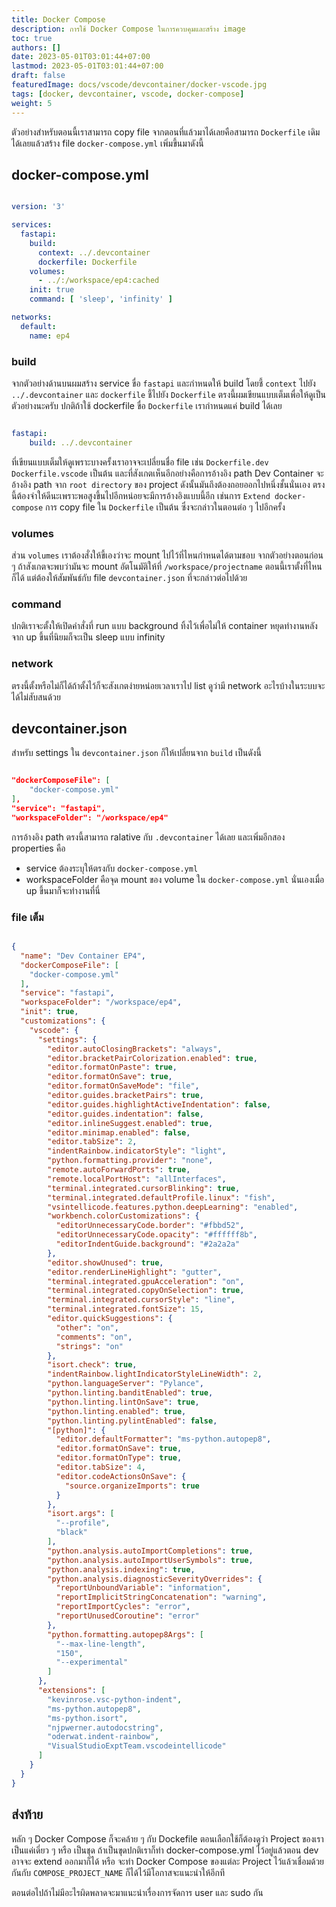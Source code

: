 ```yaml
---
title: Docker Compose
description: การใช้ Docker Compose ในการควบคุมและสร้าง image
toc: true
authors: []
date: 2023-05-01T03:01:44+07:00
lastmod: 2023-05-01T03:01:44+07:00
draft: false
featuredImage: docs/vscode/devcontainer/docker-vscode.jpg
tags: [docker, devcontainer, vscode, docker-compose]
weight: 5
---
```


ตัวอย่างสำหรับตอนนี้เราสามารถ copy file จากตอนที่แล้วมาได้เลยคือสามารถ `Dockerfile` เดิมได้เลยแล้วสร้าง file `docker-compose.yml` เพิ่มขึ้นมาดังนี้

## docker-compose.yml

```yml

version: '3'

services:
  fastapi:
    build:
      context: ../.devcontainer
      dockerfile: Dockerfile
    volumes:
      - ../:/workspace/ep4:cached
    init: true
    command: [ 'sleep', 'infinity' ]

networks:
  default:
    name: ep4

```

### build
จากตัวอย่างด้านบนผมสร้าง service ขื่อ `fastapi` และกำหนดให้ build โดยชี้ `context` ไปยัง `../.devcontainer` และ `dockerfile` ชี้ไปยัง `Dockerfile` ตรงนี้ผมเขียนแบบเต็มเพื่อให้ดูเป็นตัวอย่างนะครับ ปกติถ้าใช้ dockerfile ขื่อ `Dockerfile` เรากำหนดแค่ build ได้เลย

```yml

fastapi:
    build: ../.devcontainer

```

ที่เขียนแบบเต็มให้ดูเพราะบางครั้งเราอาจจะเปลี่ยนชื่อ file เช่น `Dockerfile.dev` `Dockerfile.vscode` เป็นต้น และที่สังเกตเห็นอีกอย่างคือการอ้างอิง path Dev Container จะอ้างอิง path จาก `root directory` ของ project ดังนั้นมันถึงต้องถอยออกไปหนึ่งชั้นนั่นเอง ตรงนี้ต้องจำให้ดีนะเพราะพอสูงขึ้นไปอีกหน่อยจะมีการอ้างอิงแบบนี้อีก เช่นการ `Extend docker-compose` การ copy file ใน `Dockerfile` เป็นต้น ซึ่งจะกล่าวในตอนต่อ ๆ ไปอีกครั้ง

### volumes

ส่วน `volumes` เราต้องสั่งให้ขี้เองว่าจะ mount ไปไว้ที่ไหนกำหนดได้ตามชอบ จากตัวอย่างตอนก่อน ๆ ถ้าสังเกตจะพบว่ามันจะ mount อัตโนมัติให้ที่ `/workspace/projectname` ตอนนี้เราตั้งที่ไหนก็ได้ แต่ต้องให้สัมพันธ์กับ file `devcontainer.json` ที่จะกล่าวต่อไปด้วย

### command

ปกติเราจะตั้งให้เปิดคำสั่งที่ run แบบ background ทิ้งไว้เพื่อไม่ให้ container หยุดทำงานหลังจาก up ขึ้นที่นิยมก็จะเป็น sleep แบบ infinity 

### network

ตรงนี้ตั้งหรือไม่ก็ได้ถ้าตั้งไว้ก็จะสังเกตง่ายหน่อยเวลาเราไป list ดูว่ามี network อะไรบ้างในระบบจะได้ไม่สับสนด้วย

## devcontainer.json

สำหรับ settings ใน `devcontainer.json` ก็ให้เปลี่ยนจาก `build` เป็นดังนี้

```json

"dockerComposeFile": [
    "docker-compose.yml"
],
"service": "fastapi",
"workspaceFolder": "/workspace/ep4"

```
การอ้างอิง path ตรงนี้สามารถ ralative กับ `.devcontainer` ได้เลย และเพิ่มอีกสอง properties คือ 

- service ต้องระบุให้ตรงกับ `docker-compose.yml` 
- workspaceFolder คือจุด mount ของ volume ใน `docker-compose.yml` นั่นเองเมื่อ up ขึ้นมาก็จะทำงานที่นี่

### file เต็ม

```json

{
  "name": "Dev Container EP4",
  "dockerComposeFile": [
    "docker-compose.yml"
  ],
  "service": "fastapi",
  "workspaceFolder": "/workspace/ep4",
  "init": true,
  "customizations": {
    "vscode": {
      "settings": {
        "editor.autoClosingBrackets": "always",
        "editor.bracketPairColorization.enabled": true,
        "editor.formatOnPaste": true,
        "editor.formatOnSave": true,
        "editor.formatOnSaveMode": "file",
        "editor.guides.bracketPairs": true,
        "editor.guides.highlightActiveIndentation": false,
        "editor.guides.indentation": false,
        "editor.inlineSuggest.enabled": true,
        "editor.minimap.enabled": false,
        "editor.tabSize": 2,
        "indentRainbow.indicatorStyle": "light",
        "python.formatting.provider": "none",
        "remote.autoForwardPorts": true,
        "remote.localPortHost": "allInterfaces",
        "terminal.integrated.cursorBlinking": true,
        "terminal.integrated.defaultProfile.linux": "fish",
        "vsintellicode.features.python.deepLearning": "enabled",
        "workbench.colorCustomizations": {
          "editorUnnecessaryCode.border": "#fbbd52",
          "editorUnnecessaryCode.opacity": "#ffffff8b",
          "editorIndentGuide.background": "#2a2a2a"
        },
        "editor.showUnused": true,
        "editor.renderLineHighlight": "gutter",
        "terminal.integrated.gpuAcceleration": "on",
        "terminal.integrated.copyOnSelection": true,
        "terminal.integrated.cursorStyle": "line",
        "terminal.integrated.fontSize": 15,
        "editor.quickSuggestions": {
          "other": "on",
          "comments": "on",
          "strings": "on"
        },
        "isort.check": true,
        "indentRainbow.lightIndicatorStyleLineWidth": 2,
        "python.languageServer": "Pylance",
        "python.linting.banditEnabled": true,
        "python.linting.lintOnSave": true,
        "python.linting.enabled": true,
        "python.linting.pylintEnabled": false,
        "[python]": {
          "editor.defaultFormatter": "ms-python.autopep8",
          "editor.formatOnSave": true,
          "editor.formatOnType": true,
          "editor.tabSize": 4,
          "editor.codeActionsOnSave": {
            "source.organizeImports": true
          }
        },
        "isort.args": [
          "--profile",
          "black"
        ],
        "python.analysis.autoImportCompletions": true,
        "python.analysis.autoImportUserSymbols": true,
        "python.analysis.indexing": true,
        "python.analysis.diagnosticSeverityOverrides": {
          "reportUnboundVariable": "information",
          "reportImplicitStringConcatenation": "warning",
          "reportImportCycles": "error",
          "reportUnusedCoroutine": "error"
        },
        "python.formatting.autopep8Args": [
          "--max-line-length",
          "150",
          "--experimental"
        ]
      },
      "extensions": [
        "kevinrose.vsc-python-indent",
        "ms-python.autopep8",
        "ms-python.isort",
        "njpwerner.autodocstring",
        "oderwat.indent-rainbow",
        "VisualStudioExptTeam.vscodeintellicode"
      ]
    }
  }
}

```

## ส่งท้าย

หลัก ๆ Docker Compose ก็จะคล้าย ๆ กับ Dockefile ตอนเลือกใช้ก็ต้องดูว่า Project ของเราเป็นแค่เดี่ยว ๆ หรือ เป็นชุด ถ้าเป็นขุดปกติเราก็ทำ docker-compose.yml ไว้อยู่แล้วตอน dev อาจจะ extend ออกมาก็ได้ หรือ จะทำ Docker Compose ของแต่ละ Project ไว้แล้วเชื่อมด้วยกันกับ `COMPOSE_PROJECT_NAME` ก็ได้ไว้มีโอกาสจะแนะนำให้อีกที

ตอนต่อไปถ้าไม่มีอะไรผิดพลาดจะมาแนะนำเรื่องการจัดการ user และ sudo กัน